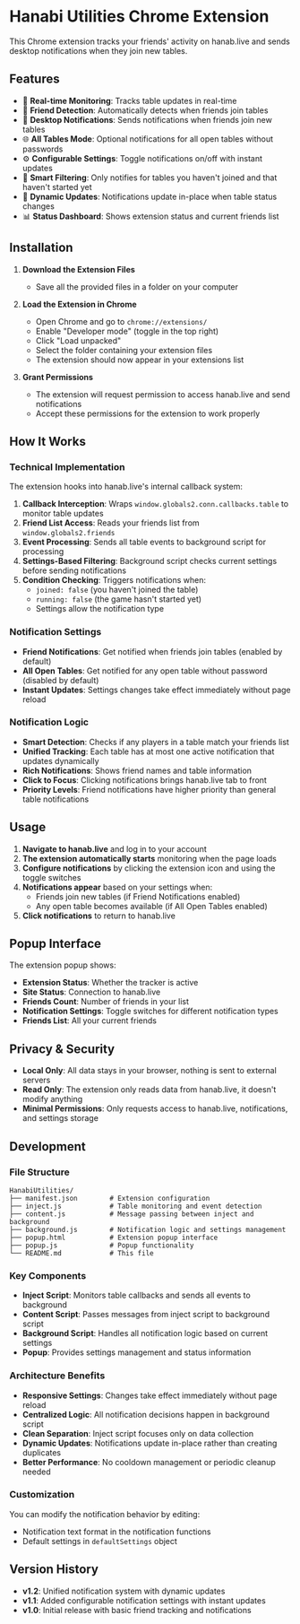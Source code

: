 # Hanabi Utilities Chrome Extension

This Chrome extension tracks your friends' activity on hanab.live and sends desktop notifications when they join new tables.

## Features

- 🎴 **Real-time Monitoring**: Tracks table updates in real-time
- 👥 **Friend Detection**: Automatically detects when friends join tables
- 🔔 **Desktop Notifications**: Sends notifications when friends join new tables
- 🌐 **All Tables Mode**: Optional notifications for all open tables without passwords
- ⚙️ **Configurable Settings**: Toggle notifications on/off with instant updates
- 🎯 **Smart Filtering**: Only notifies for tables you haven't joined and that haven't started yet
- 🔄 **Dynamic Updates**: Notifications update in-place when table status changes
- 📊 **Status Dashboard**: Shows extension status and current friends list

## Installation

1. **Download the Extension Files**
   - Save all the provided files in a folder on your computer

2. **Load the Extension in Chrome**
   - Open Chrome and go to `chrome://extensions/`
   - Enable "Developer mode" (toggle in the top right)
   - Click "Load unpacked" 
   - Select the folder containing your extension files
   - The extension should now appear in your extensions list

3. **Grant Permissions**
   - The extension will request permission to access hanab.live and send notifications
   - Accept these permissions for the extension to work properly

## How It Works

### Technical Implementation

The extension hooks into hanab.live's internal callback system:

1. **Callback Interception**: Wraps `window.globals2.conn.callbacks.table` to monitor table updates
2. **Friend List Access**: Reads your friends list from `window.globals2.friends`
3. **Event Processing**: Sends all table events to background script for processing
4. **Settings-Based Filtering**: Background script checks current settings before sending notifications
5. **Condition Checking**: Triggers notifications when:
   - `joined: false` (you haven't joined the table)
   - `running: false` (the game hasn't started yet)
   - Settings allow the notification type

### Notification Settings

- **Friend Notifications**: Get notified when friends join tables (enabled by default)
- **All Open Tables**: Get notified for any open table without password (disabled by default)
- **Instant Updates**: Settings changes take effect immediately without page reload

### Notification Logic

- **Smart Detection**: Checks if any players in a table match your friends list
- **Unified Tracking**: Each table has at most one active notification that updates dynamically
- **Rich Notifications**: Shows friend names and table information
- **Click to Focus**: Clicking notifications brings hanab.live tab to front
- **Priority Levels**: Friend notifications have higher priority than general table notifications

## Usage

1. **Navigate to hanab.live** and log in to your account
2. **The extension automatically starts** monitoring when the page loads
3. **Configure notifications** by clicking the extension icon and using the toggle switches
4. **Notifications appear** based on your settings when:
   - Friends join new tables (if Friend Notifications enabled)
   - Any open table becomes available (if All Open Tables enabled)
5. **Click notifications** to return to hanab.live

## Popup Interface

The extension popup shows:
- **Extension Status**: Whether the tracker is active
- **Site Status**: Connection to hanab.live
- **Friends Count**: Number of friends in your list
- **Notification Settings**: Toggle switches for different notification types
- **Friends List**: All your current friends

## Privacy & Security

- **Local Only**: All data stays in your browser, nothing is sent to external servers
- **Read Only**: The extension only reads data from hanab.live, it doesn't modify anything
- **Minimal Permissions**: Only requests access to hanab.live, notifications, and settings storage

## Development

### File Structure
```
HanabiUtilities/
├── manifest.json        # Extension configuration
├── inject.js            # Table monitoring and event detection
├── content.js           # Message passing between inject and background
├── background.js        # Notification logic and settings management
├── popup.html           # Extension popup interface
├── popup.js             # Popup functionality
└── README.md            # This file
```

### Key Components

- **Inject Script**: Monitors table callbacks and sends all events to background
- **Content Script**: Passes messages from inject script to background script
- **Background Script**: Handles all notification logic based on current settings
- **Popup**: Provides settings management and status information

### Architecture Benefits

- **Responsive Settings**: Changes take effect immediately without page reload
- **Centralized Logic**: All notification decisions happen in background script
- **Clean Separation**: Inject script focuses only on data collection
- **Dynamic Updates**: Notifications update in-place rather than creating duplicates
- **Better Performance**: No cooldown management or periodic cleanup needed

### Customization

You can modify the notification behavior by editing:
- Notification text format in the notification functions
- Default settings in `defaultSettings` object

## Version History

- **v1.2**: Unified notification system with dynamic updates
- **v1.1**: Added configurable notification settings with instant updates
- **v1.0**: Initial release with basic friend tracking and notifications
